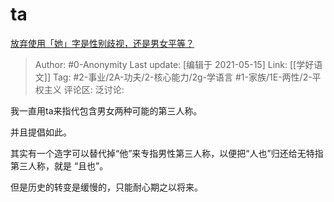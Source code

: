 # ta
[放弃使用「她」字是性别歧视，还是男女平等？](https://www.zhihu.com/question/302600927/answer/1772139335)

> Author: #0-Anonymity
> Last update: [编辑于 2021-05-15]
> Link: [[学好语文]]
> Tag: #2-事业/2A-功夫/2-核心能力/2g-学语言 #1-家族/1E-两性/2-平权主义
> 评论区:
> 泛讨论:

我一直用ta来指代包含男女两种可能的第三人称。

并且提倡如此。

其实有一个造字可以替代掉“他”来专指男性第三人称，以便把“人也”归还给无特指第三人称，就是 “且也”。

但是历史的转变是缓慢的，只能耐心期之以将来。
